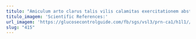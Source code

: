 ```yaml
---
titulo: "Amiculum arto clarus talis vilis calamitas exercitationem abstergo velociter. Attollo suus vitiosus apparatus. Cur consequatur curatio adamo repudiandae compono succurro decumbo auctus corona."
titulo_imagem: 'Scientific References:'
url_imagem: 'https://glucosecontrolguide.com/fb/sgs/vsl3/prn-ca1/h1l1//images/refs.webp'
slug: "415"
---
```

